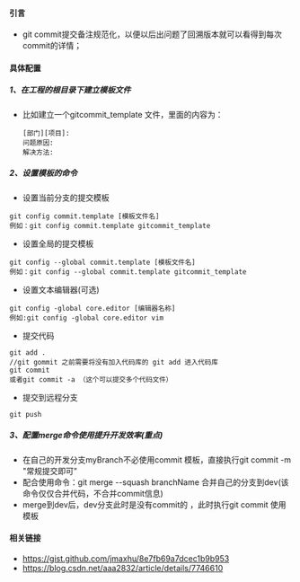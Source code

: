 #### 引言
- git commit提交备注规范化，以便以后出问题了回溯版本就可以看得到每次commit的详情；

#### 具体配置
##### 1、在工程的根目录下建立模板文件
- 比如建立一个gitcommit_template 文件，里面的内容为：
    ```
    [部门][项目]:
    问题原因:
    解决方法:
    ```
##### 2、设置模板的命令
- 设置当前分支的提交模板
```
git config commit.template [模板文件名]   
例如：git config commit.template gitcommit_template
```
- 设置全局的提交模板
```
git config --global commit.template [模板文件名]   
例如：git config --global commit.template gitcommit_template
```
- 设置文本编辑器(可选)
```
git config -global core.editor [编辑器名称] 
例如:git config -global core.editor vim
```
- 提交代码
```
git add .
//git gommit 之前需要将没有加入代码库的 git add 进入代码库
git commit
或者git commit -a （这个可以提交多个代码文件）
```
- 提交到远程分支
```
git push
```
##### 3、配置merge命令使用提升开发效率(重点)
- 在自己的开发分支myBranch不必使用commit 模板，直接执行git commit -m "常规提交即可"
- 配合使用命令：git merge --squash branchName 合并自己的分支到dev(该命令仅仅合并代码，不合并commit信息)
- merge到dev后，dev分支此时是没有commit的 ，此时执行git commit 使用模板

#### 相关链接
- https://gist.github.com/jmaxhu/8e7fb69a7dcec1b9b953
- https://blog.csdn.net/aaa2832/article/details/7746610